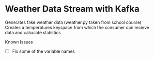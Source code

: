 # Weather Data Stream with Kafka

Generates fake weather data (weather.py taken from school course)
Creates a temperatures keyspace from which the consumer can recieve data and calculate statistics

Known Issues

- [ ] Fix some of the variable names
